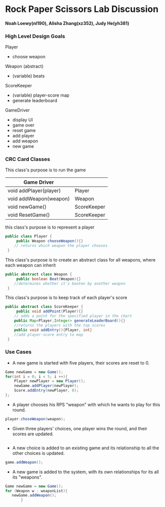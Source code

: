 # Rock Paper Scissors Lab Discussion
#### Noah Loewy(nl190), Alisha Zhang(xz352), Judy He(yh381)


### High Level Design Goals
Player
* choose weapon

Weapon (abstract)
* (variable) beats 

ScoreKeeper
* (variable) player-score map
* generate leaderboard

GameDriver
* display UI
* game over
* reset game
* add player
* add weapon
* new game

### CRC Card Classes
This class's purpose is to run the game

| Game Driver            |             |
|------------------------|-------------|
| void addPlayer(player) | Player      |
| void addWeapon(weapon) | Weapon      |
| void newGame()         | ScoreKeeper |
| void ResetGame()       | ScoreKeeper |

this class's purpose is to represent a player

```java
public class Player {
     public Weapon chooseWeapon(){}
    // returns which weapon the player chooses
 }
 ```

This class's purpose is to create an abstract class for all weapons, where each weapon can inherit
```java
public abstract class Weapon {
     public boolean Beat(Weapon){}
    //determines whether it's beaten by another weapon
 }
```

This class's purpose is to keep track of each player's score
```java
public abstract class ScoreKeeper {
     public void addPoint(Player){}
    // adds a point for the specified player in the chart
    public Map<Player,Integer> generateLeaderBoard(){}
    //returns the players with the top scores
    public void addEntry(){Player, int}
    //add player-score entry to map
 }
```

### Use Cases

* A new game is started with five players, their scores are reset to 0.
 ```java
 Game newGame = new Game();
 for(int i = 0; i < 5; i ++){
     Player newPlayer = new Player();
     newGame.addPlayer(newPlayer);
     Score.addEntry(newPlayer, 0);
 };
 
 ```

* A player chooses his RPS "weapon" with which he wants to play for this round.
 ```java
 player.choseWeapon(weapon);
 ```

* Given three players' choices, one player wins the round, and their scores are updated.
 ```java
 
 ```

* A new choice is added to an existing game and its relationship to all the other choices is updated.
 ```java
game.addWeapon();
 ```

* A new game is added to the system, with its own relationships for its all its "weapons".
 ```java
Game newGame = new Game();
for (Weapon w : weaponList){
    newGame.addWeapon();
        }
 ```
